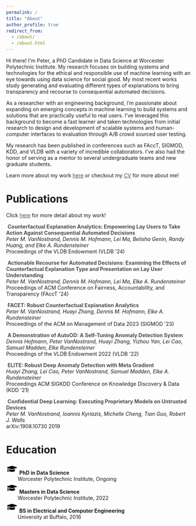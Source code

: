 ```yaml
---
permalink: /
title: "About"
author_profile: true
redirect_from: 
  - /about/
  - /about.html
---
```


Hi there! I'm Peter, a PhD Candidate in Data Science at Worcester Polytechnic Institute. My research focuses on building systems and technologies for the ethical and responsible use of machine learning with an eye towards using data science for social good. My most recent works study generating and evaluating different types of explanations to bring transparency and recourse to consequential automated decisions.

As a researcher with an engineering background, I’m passionate about expanding on emerging concepts in machine learning to build systems and solutions that are practically useful to real users. I’ve leveraged this background to become a fast learner and taken technologies from initial research to design and development of scalable systems and human-computer interfaces to evaluation through A/B crowd sourced user testing.

My research has been published in conferences such as FAccT, SIGMOD, KDD, and VLDB with a variety of incredible collaborators. I’ve also had the honor of serving as a mentor to several undergraduate teams and new graduate students.

Learn more about my work <a href="/publications" style="text-decoration: underline;">here</a> or checkout my <a href="/cv" style="text-decoration: underline;">CV</a> for more about me!

Publications
===

<style> 

a {
  color: #494e52;
}

a:link {
  text-decoration: none;
}

a:visited {
  text-decoration: none;
}

a:hover {
  text-decoration: underline;
}

a:active {
  text-decoration: underline;
}

</style>

<!-- <i class="fas fa-file-alt"></i>
&nbsp;**Pluto: Sample Selection for Robust Anomaly Detection on Polluted Log Data**  
*Lei Ma, Lei Cao, Peter M. VanNostrand, Dennis M. Hofmann, Elke A. Rundensteiner*  
Proceedings of the ACM on Management of Data 2025 (SIGMOD '25) -->

Click <a href="/publications" style="text-decoration: underline;">here</a> for more detail about my work!

<i class="fas fa-file-alt"></i>
&nbsp;[**Counterfactual Explanation Analytics: Empowering Lay Users to Take Action Against Consequential Automated Decisions**](publication/FACET-Demo)  
*Peter M. VanNostrand, Dennis M. Hofmann, Lei Ma, Belisha Genin, Randy Huang, and Elke A. Rundensteiner*  
Proceedings of the VLDB Endowment (VLDB '24)


<i class="fas fa-file-alt"></i>
&nbsp;[**Actionable Recourse for Automated Decisions: Examining the Effects of Counterfactual Explanation Type and Presentation on Lay User Understanding**](publication/Examining-Actionable-Recourse)  
*Peter M. VanNostrand, Dennis M. Hofmann, Lei Ma, Elke A. Rundensteiner*  
Proceedings of ACM Conference on Fairness, Accountability, and Transparency (FAccT '24)

<i class="fas fa-file-alt"></i>
&nbsp;[**FACET: Robust Counterfactual Explanation Analytics**](publication/FACET-Robust-CFs)  
*Peter M. VanNostrand, Huayi Zhang, Dennis M. Hofmann, Elke A. Rundensteiner*  
Proceedings of the ACM on Management of Data 2023 (SIGMOD '23)  

<i class="fas fa-file-alt"></i>
&nbsp;[**A Demonstration of AutoOD: A Self-Tuning Anomaly Detection System**](publication/AutoOD-Demo)  
*Dennis Hofmann, Peter VanNostrand, Huayi Zhang, Yizhou Yan, Lei Cao, Samuel Madden, Elke Rundensteiner*  
Proceedings of the VLDB Endowment 2022 (VLDB '22)

<i class="fas fa-file-alt"></i>
&nbsp;[**ELITE: Robust Deep Anomaly Detection with Meta Gradient**](publication/ELITE-Robust-AD)  
*Huayi Zhang, Lei Cao, Peter VanNostrand, Samuel Madden, Elke A. Rundensteiner*  
Proceedings ACM SIGKDD Conference on Knowledge Discovery & Data (KDD '21)

<i class="fas fa-file-alt"></i>
&nbsp;[**Confidential Deep Learning: Executing Proprietary Models on Untrusted Devices**](publication/Confidential-DL)  
*Peter M. VanNostrand, Ioannis Kyriazis, Michelle Cheng, Tian Guo, Robert J. Walls*  
arXiv:1908.10730 2019

Education
===

![graduation cap](/images/grad_cap_med.png) **PhD in Data Science**  
&nbsp;&nbsp;&nbsp;&nbsp;&nbsp;&nbsp;&nbsp;&nbsp;Worcester Polytechnic Institute, Ongoing  
![graduation cap](/images/grad_cap_med.png) **Masters in Data Science**  
&nbsp;&nbsp;&nbsp;&nbsp;&nbsp;&nbsp;&nbsp;&nbsp;Worcester Polytechnic Institute, 2022  
![graduation cap](/images/grad_cap_med.png) **BS in Electrical and Computer Engineering**  
&nbsp;&nbsp;&nbsp;&nbsp;&nbsp;&nbsp;&nbsp;&nbsp;University at Buffalo, 2016

